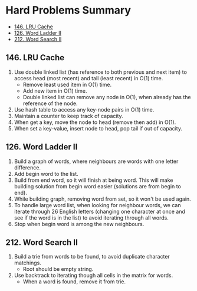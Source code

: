 # Hard Problems Summary

- [146. LRU Cache](#146-lru-cache)
- [126. Word Ladder II](#126-word-ladder-ii)
- [212. Word Search II](#212-word-search-ii)

## 146. LRU Cache

1. Use double linked list (has reference to both previous and next item) to access head (most recent) and tail (least recent) in O(1) time.
    - Remove least used item in O(1) time.
    - Add new item in O(1) time.
    - Double linked list can remove any node in O(1), when already has the reference of the node.
2. Use hash table to access any key-node pairs in O(1) time.
3. Maintain a counter to keep track of capacity.
4. When get a key, move the node to head (remove then add) in O(1).
5. When set a key-value, insert node to head, pop tail if out of capacity.

## 126. Word Ladder II

1. Build a graph of words, where neighbours are words with one letter difference.
2. Add begin word to the list.
3. Build from end word, so it will finish at being word. This will make building solution from begin word easier (solutions are from begin to end).
4. While building graph, removing word from set, so it won't be used again.
5. To handle large word list, when looking for neighbour words, we can iterate through 26 English letters (changing one character at once and see if the word is in the list) to avoid iterating through all words.
6. Stop when begin word is among the new neighbours.

## 212. Word Search II

1. Build a trie from words to be found, to avoid duplicate character matchings.
    - Root should be empty string.
2. Use backtrack to iterating though all cells in the matrix for words.
    - When a word is found, remove it from trie.
